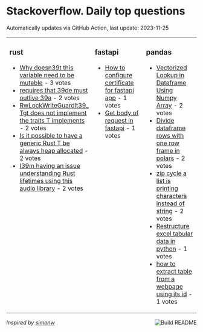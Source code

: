 # Stackoverflow. Daily top questions 

Automatically updates via GitHub Action, last update: <!-- date starts -->2023-11-25<!-- date ends -->


<table><tr><td valign="top" width="33%">

### rust
<!-- rust starts -->
* [Why doesn39t this variable need to be mutable](https://stackoverflow.com/questions/77544462/why-doesnt-this-variable-need-to-be-mutable) - 3 votes
* [requires that 39de must outlive 39a](https://stackoverflow.com/questions/77544694/requires-that-de-must-outlive-a) - 2 votes
* [RwLockWriteGuardlt39_ Tgt does not implement the traits T implements](https://stackoverflow.com/questions/77545248/rwlockwriteguard-t-does-not-implement-the-traits-t-implements) - 2 votes
* [Is it possible to have a generic Rust T be always heap allocated](https://stackoverflow.com/questions/77548941/is-it-possible-to-have-a-generic-rust-t-be-always-heap-allocated) - 2 votes
* [I39m having an issue understanding Rust lifetimes using this audio library](https://stackoverflow.com/questions/77545263/im-having-an-issue-understanding-rust-lifetimes-using-this-audio-library) - 2 votes
<!-- rust ends -->
</td><td valign="top" width="34%">


### fastapi
<!-- fastapi starts -->
* [How to configure certificate for fastapi app](https://stackoverflow.com/questions/77542162/how-to-configure-certificate-for-fastapi-app) - 1 votes
* [Get body of request in fastapi](https://stackoverflow.com/questions/77546980/get-body-of-request-in-fastapi) - 1 votes
<!-- fastapi ends -->
</td><td valign="top" width="34%">


### pandas
<!-- pandas starts -->
* [Vectorized Lookup in Dataframe Using Numpy Array](https://stackoverflow.com/questions/77542112/vectorized-lookup-in-dataframe-using-numpy-array) - 2 votes
* [Divide dataframe rows with one row frame in polars](https://stackoverflow.com/questions/77548649/divide-dataframe-rows-with-one-row-frame-in-polars) - 2 votes
* [zip cycle a list is printing characters instead of string](https://stackoverflow.com/questions/77546295/zip-cycle-a-list-is-printing-characters-instead-of-string) - 2 votes
* [Restructure excel tabular data in python](https://stackoverflow.com/questions/77542470/restructure-excel-tabular-data-in-python) - 1 votes
* [how to extract table from a webpage using its id](https://stackoverflow.com/questions/77548912/how-to-extract-table-from-a-webpage-using-its-id) - 1 votes
<!-- pandas ends -->
</td></tr></table>

<a href="https://github.com/hp0404/hp0404/actions"><img src="https://github.com/hp0404/hp0404/workflows/Build%20README/badge.svg" align="right" alt="Build README"></a> <p>*Inspired by  [simonw](https://github.com/simonw/simonw)*</p>
